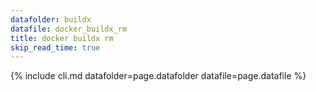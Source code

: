 ```yaml
---
datafolder: buildx
datafile: docker_buildx_rm
title: docker buildx rm
skip_read_time: true
---
```

<!--
Sorry, but the contents of this page are automatically generated from
Docker's source code. If you want to suggest a change to the text that appears
here, you'll need to find the string by searching this repo:

https://github.com/docker/buildx
-->
{% include cli.md datafolder=page.datafolder datafile=page.datafile %}
